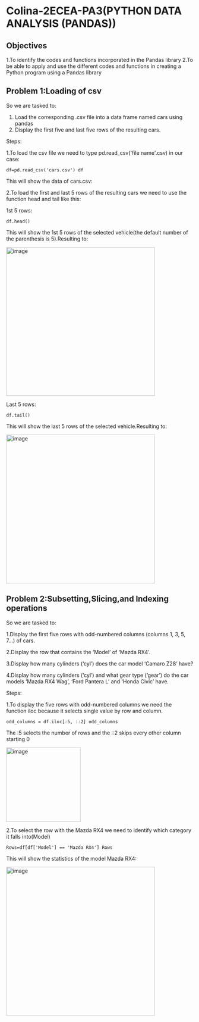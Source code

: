 # Colina-2ECEA-PA3(PYTHON DATA ANALYSIS (PANDAS))

## Objectives
1.To identify the codes and functions incorporated in the Pandas library 
2.To be able to apply and use the different codes and functions in creating a Python program using a 
Pandas library

## Problem 1:Loading of csv

So we are tasked to:
1. Load the corresponding .csv file into a data frame named cars using pandas
2. Display the first five and last five rows of the resulting cars.

Steps:

1.To load the csv file we need to type pd.read_csv('file name'.csv) in our case:

`
df=pd.read_csv('cars.csv')
df
`

This will show the data of cars.csv:

2.To load the first and last 5 rows of the resulting cars we need to use the function head and tail like this:

1st 5 rows:

`
df.head()
`

This will show the 1st 5 rows of the selected vehicle(the default number of the parenthesis is 5).Resulting to:

<img width="400" height="400" alt="image" src="https://github.com/user-attachments/assets/154a7fe2-2436-4c3d-9381-55414a7cd262" />

Last 5 rows:

`
df.tail()
`

This will show the last 5 rows of the selected vehicle.Resulting to:

<img width="400" height="400" alt="image" src="https://github.com/user-attachments/assets/7b606591-536e-48b2-9c98-8386e4ae0a37" />

## Problem 2:Subsetting,Slicing,and Indexing operations

So we are tasked to:

1.Display the first five rows with odd-numbered columns (columns 1, 3, 5, 7…) of cars. 

2.Display the row that contains the ‘Model’ of ‘Mazda RX4’.

3.Display how many cylinders (‘cyl’) does the car model ‘Camaro Z28’ have?

4.Display how many cylinders (‘cyl’) and what gear type (‘gear’) do the car models ‘Mazda RX4 Wag’, ‘Ford Pantera L’ and ‘Honda Civic’ have.

Steps:

1.To display the five rows with odd-numbered columns we need the function iloc because it selects single value by row and column.

`
odd_columns = df.iloc[:5, ::2]
odd_columns
`

The :5 selects the number of rows and the ::2 skips every other column starting 0

<img width="200" height="200" alt="image" src="https://github.com/user-attachments/assets/66aa8bbf-3474-4a53-b0bc-ac6d0990984b" />

2.To select the row with the Mazda RX4 we need to identify which category it falls into(Model)

`
Rows=df[df['Model'] == 'Mazda RX4']
Rows
`

This will show the statistics of the model Mazda RX4:

<img width="400" height="400" alt="image" src="https://github.com/user-attachments/assets/4986c386-fde3-463f-a563-be1cc0707460" />


